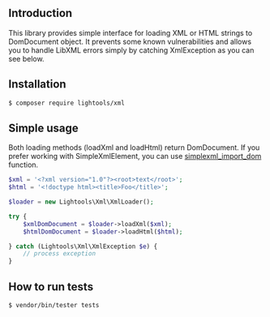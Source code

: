 ## Introduction

This library provides simple interface for loading XML or HTML strings to DomDocument object.
It prevents some known vulnerabilities and allows you to handle LibXML errors simply by catching XmlException as you can see below.

## Installation

```sh
$ composer require lightools/xml
```

## Simple usage

Both loading methods (loadXml and loadHtml) return DomDocument.
If you prefer working with SimpleXmlElement, you can use [simplexml_import_dom](https://secure.php.net/manual/en/function.simplexml-import-dom.php) function.

```php
$xml = '<?xml version="1.0"?><root>text</root>';
$html = '<!doctype html><title>Foo</title>';

$loader = new Lightools\Xml\XmlLoader();

try {
    $xmlDomDocument = $loader->loadXml($xml);
    $htmlDomDocument = $loader->loadHtml($html);

} catch (Lightools\Xml\XmlException $e) {
    // process exception
}
```

## How to run tests

```sh
$ vendor/bin/tester tests
```
